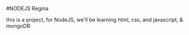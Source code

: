 #NODEJS Regina 

this is a project, for NodeJS, we'll be learning html, css, and javascript, & mongoDB
